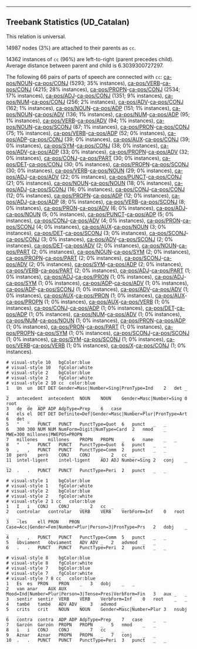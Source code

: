

--------------------------------------------------------------------------------

## Treebank Statistics (UD_Catalan)

This relation is universal.

14987 nodes (3%) are attached to their parents as `cc`.

14362 instances of `cc` (96%) are left-to-right (parent precedes child).
Average distance between parent and child is 6.3039300727297.

The following 66 pairs of parts of speech are connected with `cc`: [ca-pos/NOUN]()-[ca-pos/CONJ]() (5293; 35% instances), [ca-pos/VERB]()-[ca-pos/CONJ]() (4215; 28% instances), [ca-pos/PROPN]()-[ca-pos/CONJ]() (2534; 17% instances), [ca-pos/ADJ]()-[ca-pos/CONJ]() (1351; 9% instances), [ca-pos/NUM]()-[ca-pos/CONJ]() (256; 2% instances), [ca-pos/ADV]()-[ca-pos/CONJ]() (162; 1% instances), [ca-pos/NOUN]()-[ca-pos/ADP]() (151; 1% instances), [ca-pos/NOUN]()-[ca-pos/ADV]() (136; 1% instances), [ca-pos/NUM]()-[ca-pos/ADP]() (95; 1% instances), [ca-pos/VERB]()-[ca-pos/ADV]() (94; 1% instances), [ca-pos/NOUN]()-[ca-pos/SCONJ]() (87; 1% instances), [ca-pos/PRON]()-[ca-pos/CONJ]() (75; 1% instances), [ca-pos/VERB]()-[ca-pos/ADP]() (52; 0% instances), [ca-pos/ADP]()-[ca-pos/CONJ]() (39; 0% instances), [ca-pos/AUX]()-[ca-pos/CONJ]() (39; 0% instances), [ca-pos/SYM]()-[ca-pos/CONJ]() (38; 0% instances), [ca-pos/ADV]()-[ca-pos/ADP]() (33; 0% instances), [ca-pos/PROPN]()-[ca-pos/ADV]() (32; 0% instances), [ca-pos/CONJ]()-[ca-pos/PART]() (30; 0% instances), [ca-pos/DET]()-[ca-pos/CONJ]() (30; 0% instances), [ca-pos/PROPN]()-[ca-pos/SCONJ]() (30; 0% instances), [ca-pos/VERB]()-[ca-pos/NOUN]() (29; 0% instances), [ca-pos/ADJ]()-[ca-pos/ADV]() (22; 0% instances), [ca-pos/PUNCT]()-[ca-pos/CONJ]() (21; 0% instances), [ca-pos/NOUN]()-[ca-pos/NOUN]() (18; 0% instances), [ca-pos/ADJ]()-[ca-pos/SCONJ]() (16; 0% instances), [ca-pos/CONJ]()-[ca-pos/CONJ]() (12; 0% instances), [ca-pos/PROPN]()-[ca-pos/ADP]() (12; 0% instances), [ca-pos/ADJ]()-[ca-pos/ADP]() (8; 0% instances), [ca-pos/VERB]()-[ca-pos/SCONJ]() (8; 0% instances), [ca-pos/PRON]()-[ca-pos/ADV]() (6; 0% instances), [ca-pos/ADJ]()-[ca-pos/NOUN]() (5; 0% instances), [ca-pos/PUNCT]()-[ca-pos/ADP]() (5; 0% instances), [ca-pos/CONJ]()-[ca-pos/ADV]() (4; 0% instances), [ca-pos/PRON]()-[ca-pos/SCONJ]() (4; 0% instances), [ca-pos/AUX]()-[ca-pos/NOUN]() (3; 0% instances), [ca-pos/DET]()-[ca-pos/SCONJ]() (3; 0% instances), [ca-pos/SCONJ]()-[ca-pos/CONJ]() (3; 0% instances), [ca-pos/ADV]()-[ca-pos/SCONJ]() (2; 0% instances), [ca-pos/DET]()-[ca-pos/ADV]() (2; 0% instances), [ca-pos/NOUN]()-[ca-pos/PART]() (2; 0% instances), [ca-pos/NOUN]()-[ca-pos/SYM]() (2; 0% instances), [ca-pos/PROPN]()-[ca-pos/PART]() (2; 0% instances), [ca-pos/SCONJ]()-[ca-pos/ADV]() (2; 0% instances), [ca-pos/SYM]()-[ca-pos/ADP]() (2; 0% instances), [ca-pos/VERB]()-[ca-pos/PART]() (2; 0% instances), [ca-pos/ADJ]()-[ca-pos/PART]() (1; 0% instances), [ca-pos/ADJ]()-[ca-pos/PRON]() (1; 0% instances), [ca-pos/ADJ]()-[ca-pos/SYM]() (1; 0% instances), [ca-pos/ADP]()-[ca-pos/ADV]() (1; 0% instances), [ca-pos/ADP]()-[ca-pos/SCONJ]() (1; 0% instances), [ca-pos/ADV]()-[ca-pos/ADV]() (1; 0% instances), [ca-pos/AUX]()-[ca-pos/PRON]() (1; 0% instances), [ca-pos/AUX]()-[ca-pos/PROPN]() (1; 0% instances), [ca-pos/AUX]()-[ca-pos/VERB]() (1; 0% instances), [ca-pos/CONJ]()-[ca-pos/ADP]() (1; 0% instances), [ca-pos/DET]()-[ca-pos/ADP]() (1; 0% instances), [ca-pos/NUM]()-[ca-pos/ADV]() (1; 0% instances), [ca-pos/NUM]()-[ca-pos/NOUN]() (1; 0% instances), [ca-pos/PRON]()-[ca-pos/ADP]() (1; 0% instances), [ca-pos/PRON]()-[ca-pos/PART]() (1; 0% instances), [ca-pos/PROPN]()-[ca-pos/SYM]() (1; 0% instances), [ca-pos/SCONJ]()-[ca-pos/SCONJ]() (1; 0% instances), [ca-pos/SYM]()-[ca-pos/SCONJ]() (1; 0% instances), [ca-pos/VERB]()-[ca-pos/VERB]() (1; 0% instances), [ca-pos/X]()-[ca-pos/CONJ]() (1; 0% instances).


~~~ conllu
# visual-style 10	bgColor:blue
# visual-style 10	fgColor:white
# visual-style 2	bgColor:blue
# visual-style 2	fgColor:white
# visual-style 2 10 cc	color:blue
1	Un	un	DET	DET	Gender=Masc|Number=Sing|PronType=Ind	2	det	_	_
2	antecedent	antecedent	NOUN	NOUN	Gender=Masc|Number=Sing	0	root	_	_
3	de	de	ADP	ADP	AdpType=Prep	6	case	_	_
4	els	el	DET	DET	Definite=Def|Gender=Masc|Number=Plur|PronType=Art	6	det	_	_
5	"	"	PUNCT	PUNCT	PunctType=Quot	6	punct	_	_
6	300	300	NUM	NUM	NumForm=Digit|NumType=Card	2	nmod	_	MWE=300_millones|MWEPOS=PROPN
7	millones	millones	PROPN	PROPN	_	6	name	_	_
8	"	"	PUNCT	PUNCT	PunctType=Quot	6	punct	_	_
9	,	,	PUNCT	PUNCT	PunctType=Comm	2	punct	_	_
10	però	però	CONJ	CONJ	_	2	cc	_	_
11	intel·ligent	intel·ligent	ADJ	ADJ	Number=Sing	2	conj	_	_
12	.	.	PUNCT	PUNCT	PunctType=Peri	2	punct	_	_

~~~


~~~ conllu
# visual-style 1	bgColor:blue
# visual-style 1	fgColor:white
# visual-style 2	bgColor:blue
# visual-style 2	fgColor:white
# visual-style 2 1 cc	color:blue
1	I	i	CONJ	CONJ	_	2	cc	_	_
2	controlar	controlar	VERB	VERB	VerbForm=Inf	0	root	_	_
3	-les	ell	PRON	PRON	Case=Acc|Gender=Fem|Number=Plur|Person=3|PronType=Prs	2	dobj	_	_
4	,	,	PUNCT	PUNCT	PunctType=Comm	5	punct	_	_
5	òbviament	òbviament	ADV	ADV	_	2	advmod	_	_
6	.	.	PUNCT	PUNCT	PunctType=Peri	2	punct	_	_

~~~


~~~ conllu
# visual-style 8	bgColor:blue
# visual-style 8	fgColor:white
# visual-style 7	bgColor:blue
# visual-style 7	fgColor:white
# visual-style 7 8 cc	color:blue
1	Es	es	PRON	PRON	_	3	dobj	_	_
2	van	anar	AUX	AUX	Mood=Ind|Number=Plur|Person=3|Tense=Pres|VerbForm=Fin	3	aux	_	_
3	sentir	sentir	VERB	VERB	VerbForm=Inf	0	root	_	_
4	també	també	ADV	ADV	_	3	advmod	_	_
5	crits	crit	NOUN	NOUN	Gender=Masc|Number=Plur	3	nsubj	_	_
6	contra	contra	ADP	ADP	AdpType=Prep	7	case	_	_
7	Garzón	Garzón	PROPN	PROPN	_	5	nmod	_	_
8	i	i	CONJ	CONJ	_	7	cc	_	_
9	Aznar	Aznar	PROPN	PROPN	_	7	conj	_	_
10	.	.	PUNCT	PUNCT	PunctType=Peri	3	punct	_	_

~~~


